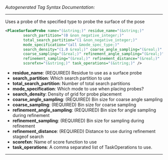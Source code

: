 <!-- THIS IS AN AUTOGENERATED FILE: Don't edit it directly, instead change the schema definition in the code itself. -->

_Autogenerated Tag Syntax Documentation:_

---
Uses a probe of the specified type to probe the surface of the pose

```xml
<PlaceSurfaceProbe name="(&string;)" residue_name="(&string;)"
        search_partition="(0 &non_negative_integer;)"
        total_search_partition="(1 &non_negative_integer;)"
        mode_specification="(all &mode_spec_type;)"
        search_density="(1.0 &real;)" coarse_angle_sampling="(&real;)"
        coarse_sampling="(&real;)" refinement_angle_sampling="(&real;)"
        refinement_sampling="(&real;)" refinement_distance="(&real;)"
        scorefxn="(&string;)" task_operations="(&string;)" />
```

-   **residue_name**: (REQUIRED) Residue to use as a surface probe
-   **search_partition**: Which search partition to use
-   **total_search_partition**: Number of total search partitions
-   **mode_specification**: Which mode to use when placing probes?
-   **search_density**: Density of grid for probe placement
-   **coarse_angle_sampling**: (REQUIRED) Bin size for coarse angle sampling
-   **coarse_sampling**: (REQUIRED) Bin size for coarse sampling
-   **refinement_angle_sampling**: (REQUIRED) Bin size for angle sampling during refinement
-   **refinement_sampling**: (REQUIRED) Bin size for sampling during refinement
-   **refinement_distance**: (REQUIRED) Distance to use during refinement stageof search
-   **scorefxn**: Name of score function to use
-   **task_operations**: A comma separated list of TaskOperations to use.

---
